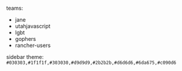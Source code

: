 teams:
* jane
* utahjavascript
* lgbt
* gophers
* rancher-users

sidebar theme:
`#030303,#1f1f1f,#303030,#d9d9d9,#2b2b2b,#d6d6d6,#6da675,#c090d6`
